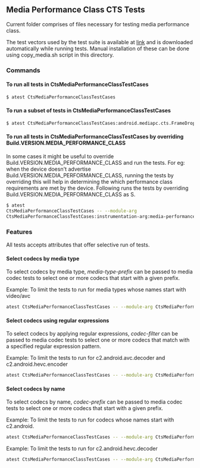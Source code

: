 ## Media Performance Class CTS Tests

Current folder comprises of files necessary for testing media performance class.

The test vectors used by the test suite is available at
[link](https://dl.google.com/android/xts/cts/tests/mediapc/CtsMediaPerformanceClassTestCases-3.1.zip)
and is downloaded automatically while running tests. Manual installation of
these can be done using copy_media.sh script in this directory.

### Commands

#### To run all tests in CtsMediaPerformanceClassTestCases

```sh
$ atest CtsMediaPerformanceClassTestCases
```

#### To run a subset of tests in CtsMediaPerformanceClassTestCases

```sh
$ atest CtsMediaPerformanceClassTestCases:android.mediapc.cts.FrameDropTest
```

#### To run all tests in CtsMediaPerformanceClassTestCases by overriding Build.VERSION.MEDIA_PERFORMANCE_CLASS

In some cases it might be useful to override
Build.VERSION.MEDIA_PERFORMANCE_CLASS and run the tests. For eg: when the device
doesn't advertise Build.VERSION.MEDIA_PERFORMANCE_CLASS, running the tests by
overriding this will help in determining the which performance class
requirements are met by the device. Following runs the tests by overriding
Build.VERSION.MEDIA_PERFORMANCE_CLASS as S.

```sh
$ atest
CtsMediaPerformanceClassTestCases -- --module-arg
CtsMediaPerformanceClassTestCases:instrumentation-arg:media-performance-class:=31
```

### Features

All tests accepts attributes that offer selective run of tests.

#### Select codecs by media type

To select codecs by media type, *media-type-prefix* can be passed to media codec
tests to select one or more codecs that start with a given prefix.

Example: To limit the tests to run for media types whose names start with
video/avc

```sh
atest CtsMediaPerformanceClassTestCases -- --module-arg CtsMediaPerformanceClassTestCases:instrumentation-arg:media-type-prefix:=video/avc
```

#### Select codecs using regular expressions

To select codecs by applying regular expressions, *codec-filter* can be passed
to media codec tests to select one or more codecs that match with a specified
regular expression pattern.

Example: To limit the tests to run for c2.android.avc.decoder and
c2.android.hevc.encoder

```sh
atest CtsMediaPerformanceClassTestCases -- --module-arg CtsMediaPerformanceClassTestCases:instrumentation-arg:codec-filter:="c2\.android\.avc\.decoder\|c2\.android\.hevc\.encoder"
```

#### Select codecs by name

To select codecs by name, *codec-prefix* can be passed to media codec tests to
select one or more codecs that start with a given prefix.

Example: To limit the tests to run for codecs whose names start with c2.android.

```sh
atest CtsMediaPerformanceClassTestCases -- --module-arg CtsMediaPerformanceClassTestCases:instrumentation-arg:codec-prefix:=c2.android.
```

Example: To limit the tests to run for c2.android.hevc.decoder

```sh
atest CtsMediaPerformanceClassTestCases -- --module-arg CtsMediaPerformanceClassTestCases:instrumentation-arg:codec-prefix:=c2.android.hevc.decoder
```
